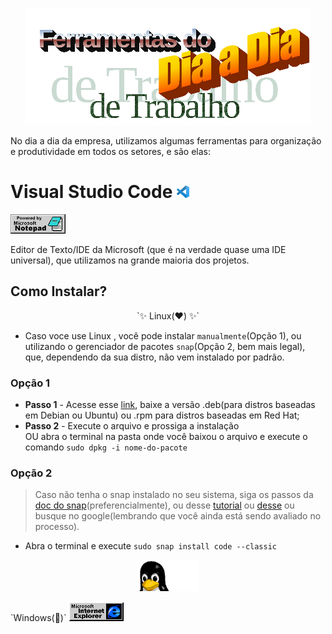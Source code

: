 <p align="center">
<img src="./img/wordart.png"/> 
</p>

No dia a dia da empresa, utilizamos algumas ferramentas para organização e produtividade em todos os setores, e são elas:

# Visual Studio Code <img src="./img/vscode.png" width="20px">

<img src="./img/notepad.gif"/>

Editor de Texto/IDE da Microsoft (que é na verdade quase uma IDE universal), que utilizamos na grande maioria dos projetos.

## Como Instalar?

<p align="center">
`✨ Linux(❤️) ✨`
</p>


- Caso voce use Linux , você pode instalar `manualmente`(Opção 1), ou utilizando o gerenciador de pacotes `snap`(Opção 2, bem mais legal), que, dependendo da sua distro, não vem instalado por padrão.

### Opção 1 
- **Passo 1** - Acesse esse [link](https://code.visualstudio.com/download), baixe a versão .deb(para distros baseadas em Debian ou Ubuntu) ou .rpm para distros baseadas em Red Hat;
- **Passo 2** - Execute o arquivo e prossiga a instalação<br/> OU abra o terminal na pasta onde você baixou o arquivo e execute o comando `sudo dpkg -i nome-do-pacote`


### Opção 2
> Caso não tenha o snap instalado no seu sistema, siga os passos da [doc do snap](https://snapcraft.io/docs/installing-snapd)(preferencialmente), ou desse [tutorial](https://guialinux.uniriotec.br/snap/) ou [desse](https://www.edivaldobrito.com.br/suporte-a-pacotes-snap-no-linux/) ou busque no google(lembrando que você ainda está sendo avaliado no processo).
- Abra o terminal e execute `sudo snap install code --classic
`
<p align="center">
    <img src="./img/penguin-computing.gif" width="100px">
</p>
`Windows(🤢)`










<img src="./img/ie.gif">